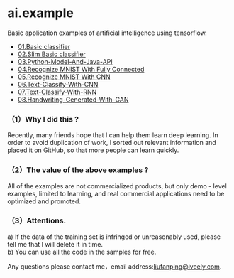 # ai.example
Basic application examples of artificial intelligence using tensorflow.
*   [01.Basic classifier](https://github.com/Fanping/ai.example/tree/master/01.Basic-Classifier)
*   [02.Slim Basic classifier](https://github.com/Fanping/ai.example/tree/master/02.Slim-Basic-Classifier)
*   [03.Python-Model-And-Java-API](https://github.com/Fanping/ai.example/tree/master/03.Python-Model-Java-API)
*   [04.Recognize MNIST With Fully Connected](https://github.com/Fanping/ai.example/tree/master/04.Recognize-MNIST-With-Fully-Connected)
*   [05.Recognize MNIST With CNN](https://github.com/Fanping/ai.example/tree/master/05.Recognize-MNIST-With-CNN)
*   [06.Text-Classify-With-CNN](https://github.com/Fanping/ai.example/tree/master/06.Text-Classify-With-CNN)
*   [07.Text-Classify-With-RNN](https://github.com/Fanping/ai.example/tree/master/07.Text-Classify-With-RNN)
*   [08.Handwriting-Generated-With-GAN](https://github.com/Fanping/ai.example/tree/master/08.Handwriting-Generated-With-GAN)

### （1）Why I did this ?
Recently, many friends hope that I can help them learn deep learning. In order to avoid duplication of work, I sorted out relevant information and placed it on GitHub, so that more people can learn quickly.

### （2）The value of the above examples ?
All of the examples are not commercialized products, but only demo - level examples, limited to learning, and real commercial applications need to be optimized and promoted.

### （3）Attentions.
a) If the data of the training set is infringed or unreasonably used, please tell me that I will delete it in time.<br/>
b) You can use all the code in the samples for free.

Any questions please contact me，email address:<liufanping@iveely.com>.